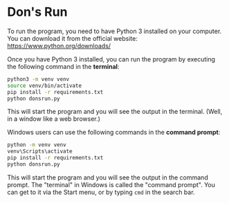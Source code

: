 # Don's Run

To run the program, you need to have Python 3 installed on your computer. You can download it from the official website: https://www.python.org/downloads/

Once you have Python 3 installed, you can run the program by executing the following command in the **terminal**:

```bash
python3 -m venv venv
source venv/bin/activate
pip install -r requirements.txt
python donsrun.py
```

This will start the program and you will see the output in the terminal. (Well, in a window like a web browser.)

Windows users can use the following commands in the **command prompt**:

```cmd
python -m venv venv
venv\Scripts\activate
pip install -r requirements.txt
python donsrun.py
```

This will start the program and you will see the output in the command prompt. 
The "terminal" in Windows is called the "command prompt".
You can get to it via the Start menu, or by typing `cmd` in the search bar.